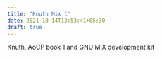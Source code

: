 ```yaml
---
title: "Knuth Mix 1"
date: 2021-10-14T13:53:41+05:30
draft: true
---
```


Knuth, AoCP book 1 and GNU MiX development kit